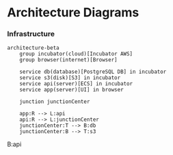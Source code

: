 # Architecture Diagrams

### Infrastructure

```mermaid
architecture-beta
    group incubator(cloud)[Incubator AWS]
    group browser(internet)[Browser]

    service db(database)[PostgreSQL DB] in incubator
    service s3(disk)[S3] in incubator
    service api(server)[ECS] in incubator
    service app(server)[UI] in browser

    junction junctionCenter

    app:R --> L:api
    api:R --> L:junctionCenter
    junctionCenter:T --> B:db
    junctionCenter:B --> T:s3

```
<!-- ```mermaid
architecture-beta
    group backend(cloud)[Incubator]
    group postgres(database)[RDS] (in backend)
    group cognito(server)[Cognito] (in backend)
    group ecs(server)[ECS] (in backend)
    group frontend(server)[Browser]

    service api(server)[FastAPI Server] in ecs
    service app(server)[React App] in frontend
    
    api:T -- B:postgres
    api:L -- R:cognito

    app:T --> B:api

``` -->